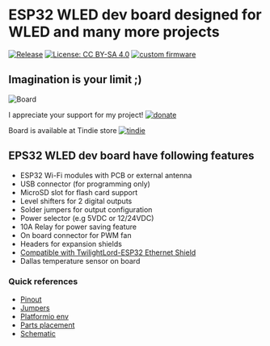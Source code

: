 # ESP32 WLED dev board designed for WLED and many more projects

[![Release](https://img.shields.io/github/v/release/srg74/WLED-ESP32-dev-board?style=flat-square)](https://img.shields.io/github/v/release/srg74/WLED-ESP32-dev-board)
[![License: CC BY-SA 4.0](https://img.shields.io/badge/License-CC%20BY--SA%204.0-blue?style=flat-square)](https://creativecommons.org/licenses/by-sa/4.0/)
[![custom firmware](https://img.shields.io/static/v1?label=Custom&message=firmware&color=blue&style=flat-square)](https://github.com/srg74/WLED-ESP32-dev-board/tree/main/Firmware)

## Imagination is your limit ;)

![Board](https://github.com/srg74/WLED-ESP32-dev-board/blob/main/Resources/images/ESP32-dev_v3_2.jpg)

I appreciate your support for my project! [![donate](https://www.paypalobjects.com/en_US/i/btn/btn_donateCC_LG.gif)](https://www.paypal.com/donate/?hosted_button_id=VU7L89Z2RR7S4)

Board is available at Tindie store [![tindie](https://github.com/srg74/WLED-ESP32-dev-board/blob/main/Resources/images/tindie-logo@2x.png)](https://www.tindie.com/products/27056/)

## EPS32 WLED dev board have following features

- ESP32 Wi-Fi modules with PCB or external antenna
- USB connector (for programming only)
- MicroSD slot for flash card support
- Level shifters for 2 digital outputs
- Solder jumpers for output configuration
- Power selector (e.g 5VDC or 12/24VDC)
- 10A Relay for power saving feature
- On board connector for PWM fan
- Headers for expansion shields
- [Compatible with TwilightLord-ESP32 Ethernet Shield](https://www.tindie.com/products/twilightlord/twilightlord-esp32-ethernet-shield/)
- Dallas temperature sensor on board

### Quick references

- [Pinout](https://github.com/srg74/WLED-ESP32-dev-board/blob/main/Resources/images/PDF/ESP32_dev_board_v3_pinout.pdf)
- [Jumpers](https://github.com/srg74/WLED-ESP32-dev-board/blob/main/Resources/images/PDF/ESP32_dev_board_v3_jumpers.pdf)
- [Platformio env](https://github.com/srg74/WLED-ESP32-dev-board/blob/main/Resources/Platformio_env.md)
- [Parts placement](https://github.com/srg74/WLED-ESP32-dev-board/blob/main/Resources/images/Parts_placement_v1.0.png)
- [Schematic](https://github.com/srg74/WLED-ESP32-dev-board/blob/main/Resources/images/Schematic.pdf)
